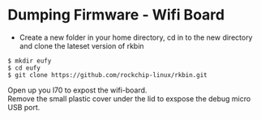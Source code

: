 # Dumping Firmware - Wifi Board
- Create a new folder in your home directory, cd in to the new directory and clone the lateset version of rkbin 
```
$ mkdir eufy
$ cd eufy
$ git clone https://github.com/rockchip-linux/rkbin.git
```
Open up you l70 to expost the wifi-board.  
Remove the small plastic cover under the lid to exspose the debug micro USB port.
